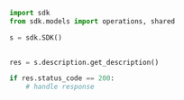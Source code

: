 <!-- Start SDK Example Usage -->
```python
import sdk
from sdk.models import operations, shared

s = sdk.SDK()

    
res = s.description.get_description()

if res.status_code == 200:
    # handle response
```
<!-- End SDK Example Usage -->